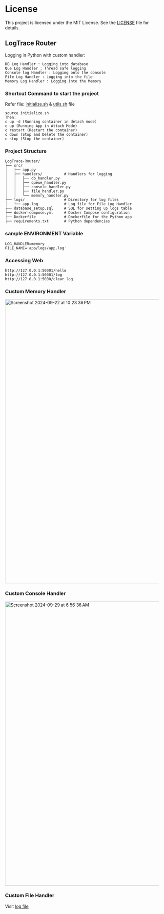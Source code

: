 # License
This project is licensed under the MIT License. See the [LICENSE](https://github.com/Aditya-1998k/Custom-Log-Handler/blob/main/LICENSE) file for details.

## LogTrace Router
Logging in Python with custom handler:
```
DB Log Handler : Logging into database
Que Log Handler : Thread safe logging
Console log Handler : Logging onto the console
File Log Handler : Logging into the file
Memory Log Handler : Logging into the Memory
```

### Shortcut Command to start the project
Refer file: [initialize.sh](https://github.com/Aditya-1998k/LogTrace-Router/blob/main/initialize.sh) & [utils.sh](https://github.com/Aditya-1998k/LogTrace-Router/blob/main/utils.sh) file
```
source initialize.sh
Then: 
c up -d (Running container in detach mode)
c up (Running App in Attach Mode)
c restart (Restart the container)
c down (Stop and Delete the container)
c stop (Stop the container)
```

### Project Structure
```
LogTrace-Router/
├── src/                  
│   ├── app.py            
│   ├── handlers/          # Handlers for logging
│   │   ├── db_handler.py
│   │   ├── queue_handler.py
│   │   ├── console_handler.py
│   │   ├── file_handler.py
│   │   └── memory_handler.py
├── logs/                  # Directory for log files
│   └── app.log            # Log file for File Log Handler
├── database_setup.sql     # SQL for setting up logs table
├── docker-compose.yml     # Docker Compose configuration
├── Dockerfile             # Dockerfile for the Python app
├── requirements.txt       # Python dependencies
```

### sample ENVIRONMENT Variable
```
LOG_HANDLER=memory
FILE_NAME='app/logs/app.log'
```

### Accessing Web
```
http://127.0.0.1:50001/hello
http://127.0.0.1:50001/log
http://127.0.0.1:5000/clear_log
```

### Custom Memory Handler
<img width="927" alt="Screenshot 2024-09-22 at 10 23 36 PM" src="https://github.com/user-attachments/assets/0f859bb1-ed8a-4aaf-828a-2c41bf08d217">

### Custom Console Handler
<img width="927" alt="Screenshot 2024-09-29 at 6 56 36 AM" src="https://github.com/user-attachments/assets/ac98e886-7430-43a2-bfeb-bf0d7791232c">

### Custom File Handler
Visit [log file](https://github.com/Aditya-1998k/LogTrace-Router/blob/main/src/logs/app.log)
